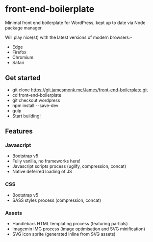 # front-end-boilerplate
Minimal front end boilerplate for WordPress, kept up to date via Node package manager.

Will play nice(st) with the latest versions of modern browsers:-
* Edge
* Firefox
* Chromium
* Safari

## Get started
* git clone https://git.jamesmonk.me/James/front-end-boilerplate.git
* cd front-end-boilerplate
* git checkout wordpress
* npm install --save-dev
* gulp
* Start building!

## Features

### Javascript
* Bootstrap v5
* Fully vanilla, no frameworks here!
* Javascript scripts process (uglify, compression, concat)
* Native deferred loading of JS

### CSS
* Bootstrap v5
* SASS styles process (compression, concat)

### Assets
* Handlebars HTML templating process (featuring partials)
* Imagemin IMG process (image optimisation and SVG minification)
* SVG icon sprite (generated inline from SVG assets)
